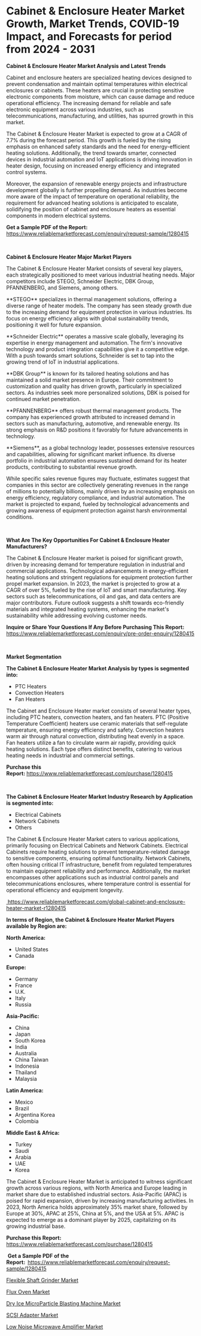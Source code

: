 <p><h1>Cabinet & Enclosure Heater Market Growth, Market Trends, COVID-19 Impact, and Forecasts for period from 2024 - 2031</h1></p><p><strong>Cabinet & Enclosure Heater Market Analysis and Latest Trends</strong></p>
<p><p>Cabinet and enclosure heaters are specialized heating devices designed to prevent condensation and maintain optimal temperatures within electrical enclosures or cabinets. These heaters are crucial in protecting sensitive electronic components from moisture, which can cause damage and reduce operational efficiency. The increasing demand for reliable and safe electronic equipment across various industries, such as telecommunications, manufacturing, and utilities, has spurred growth in this market.</p><p>The Cabinet & Enclosure Heater Market is expected to grow at a CAGR of 7.7% during the forecast period. This growth is fueled by the rising emphasis on enhanced safety standards and the need for energy-efficient heating solutions. Additionally, the trend towards smarter, connected devices in industrial automation and IoT applications is driving innovation in heater design, focusing on increased energy efficiency and integrated control systems. </p><p>Moreover, the expansion of renewable energy projects and infrastructure development globally is further propelling demand. As industries become more aware of the impact of temperature on operational reliability, the requirement for advanced heating solutions is anticipated to escalate, solidifying the position of cabinet and enclosure heaters as essential components in modern electrical systems.</p></p>
<p><strong>Get a Sample PDF of the Report:&nbsp;</strong> <a href="https://www.reliablemarketforecast.com/enquiry/request-sample/1280415?utm_campaign=1102&utm_medium=2&utm_source=Github&utm_content=ia&utm_term=30092024&utm_id=cabinet-enclosure-heater">https://www.reliablemarketforecast.com/enquiry/request-sample/1280415</a></p>
<p>&nbsp;</p>
<p><strong>Cabinet & Enclosure Heater Major Market Players</strong></p>
<p><p>The Cabinet & Enclosure Heater Market consists of several key players, each strategically positioned to meet various industrial heating needs. Major competitors include STEGO, Schneider Electric, DBK Group, PFANNENBERG, and Siemens, among others.</p><p>**STEGO** specializes in thermal management solutions, offering a diverse range of heater models. The company has seen steady growth due to the increasing demand for equipment protection in various industries. Its focus on energy efficiency aligns with global sustainability trends, positioning it well for future expansion.</p><p>**Schneider Electric** operates a massive scale globally, leveraging its expertise in energy management and automation. The firm's innovative technology and product integration capabilities give it a competitive edge. With a push towards smart solutions, Schneider is set to tap into the growing trend of IoT in industrial applications.</p><p>**DBK Group** is known for its tailored heating solutions and has maintained a solid market presence in Europe. Their commitment to customization and quality has driven growth, particularly in specialized sectors. As industries seek more personalized solutions, DBK is poised for continued market penetration.</p><p>**PFANNENBERG** offers robust thermal management products. The company has experienced growth attributed to increased demand in sectors such as manufacturing, automotive, and renewable energy. Its strong emphasis on R&D positions it favorably for future advancements in technology.</p><p>**Siemens**, as a global technology leader, possesses extensive resources and capabilities, allowing for significant market influence. Its diverse portfolio in industrial automation ensures sustained demand for its heater products, contributing to substantial revenue growth.</p><p>While specific sales revenue figures may fluctuate, estimates suggest that companies in this sector are collectively generating revenues in the range of millions to potentially billions, mainly driven by an increasing emphasis on energy efficiency, regulatory compliance, and industrial automation. The market is projected to expand, fueled by technological advancements and growing awareness of equipment protection against harsh environmental conditions.</p></p>
<p>&nbsp;</p>
<p><strong>What Are The Key Opportunities For Cabinet & Enclosure Heater Manufacturers?</strong></p>
<p><p>The Cabinet & Enclosure Heater market is poised for significant growth, driven by increasing demand for temperature regulation in industrial and commercial applications. Technological advancements in energy-efficient heating solutions and stringent regulations for equipment protection further propel market expansion. In 2023, the market is projected to grow at a CAGR of over 5%, fueled by the rise of IoT and smart manufacturing. Key sectors such as telecommunications, oil and gas, and data centers are major contributors. Future outlook suggests a shift towards eco-friendly materials and integrated heating systems, enhancing the market's sustainability while addressing evolving customer needs.</p></p>
<p><strong>Inquire or Share Your Questions If Any Before Purchasing This Report:</strong> <a href="https://www.reliablemarketforecast.com/enquiry/pre-order-enquiry/1280415?utm_campaign=1102&utm_medium=2&utm_source=Github&utm_content=ia&utm_term=30092024&utm_id=cabinet-enclosure-heater">https://www.reliablemarketforecast.com/enquiry/pre-order-enquiry/1280415</a></p>
<p>&nbsp;</p>
<p><strong>Market Segmentation</strong></p>
<p><strong>The Cabinet & Enclosure Heater Market Analysis by types is segmented into:</strong></p>
<p><ul><li>PTC Heaters</li><li>Convection Heaters</li><li>Fan Heaters</li></ul></p>
<p><p>The Cabinet and Enclosure Heater market consists of several heater types, including PTC heaters, convection heaters, and fan heaters. PTC (Positive Temperature Coefficient) heaters use ceramic materials that self-regulate temperature, ensuring energy efficiency and safety. Convection heaters warm air through natural convection, distributing heat evenly in a space. Fan heaters utilize a fan to circulate warm air rapidly, providing quick heating solutions. Each type offers distinct benefits, catering to various heating needs in industrial and commercial settings.</p></p>
<p><strong>Purchase this Report:&nbsp;</strong><a href="https://www.reliablemarketforecast.com/purchase/1280415?utm_campaign=1102&utm_medium=2&utm_source=Github&utm_content=ia&utm_term=30092024&utm_id=cabinet-enclosure-heater">https://www.reliablemarketforecast.com/purchase/1280415</a></p>
<p>&nbsp;</p>
<p><strong>The Cabinet & Enclosure Heater Market Industry Research by Application is segmented into:</strong></p>
<p><ul><li>Electrical Cabinets</li><li>Network Cabinets</li><li>Others</li></ul></p>
<p><p>The Cabinet & Enclosure Heater Market caters to various applications, primarily focusing on Electrical Cabinets and Network Cabinets. Electrical Cabinets require heating solutions to prevent temperature-related damage to sensitive components, ensuring optimal functionality. Network Cabinets, often housing critical IT infrastructure, benefit from regulated temperatures to maintain equipment reliability and performance. Additionally, the market encompasses other applications such as industrial control panels and telecommunications enclosures, where temperature control is essential for operational efficiency and equipment longevity.</p></p>
<p><a href="https://www.reliablemarketforecast.com/global-cabinet-and-enclosure-heater-market-r1280415?utm_campaign=1102&utm_medium=2&utm_source=Github&utm_content=ia&utm_term=30092024&utm_id=cabinet-enclosure-heater">&nbsp;https://www.reliablemarketforecast.com/global-cabinet-and-enclosure-heater-market-r1280415</a></p>
<p><strong>In terms of Region, the Cabinet & Enclosure Heater Market Players available by Region are:</strong></p>
<p>
    <p> <strong> North America: </strong>
        <ul>
            <li>United States</li>
            <li>Canada</li>
        </ul>
        </p> 
    <p> <strong> Europe: </strong>
        <ul>
            <li>Germany</li>
            <li>France</li>
            <li>U.K.</li>
            <li>Italy</li>
            <li>Russia</li>
        </ul>
        </p> 
    <p> <strong> Asia-Pacific: </strong>
        <ul>
            <li>China</li>
            <li>Japan</li>
            <li>South Korea</li>
            <li>India</li>
            <li>Australia</li>
            <li>China Taiwan</li>
            <li>Indonesia</li>
            <li>Thailand</li>
            <li>Malaysia</li>
        </ul>
        </p> 
    <p> <strong> Latin America: </strong>
        <ul>
            <li>Mexico</li>
            <li>Brazil</li>
            <li>Argentina Korea</li>
            <li>Colombia</li>
        </ul>
        </p> 
    <p> <strong> Middle East & Africa: </strong>
        <ul>
            <li>Turkey</li>
            <li>Saudi</li>
            <li>Arabia</li>
            <li>UAE</li>
            <li>Korea</li>
        </ul>
    </p>
    </p>
<p><p>The Cabinet & Enclosure Heater Market is anticipated to witness significant growth across various regions, with North America and Europe leading in market share due to established industrial sectors. Asia-Pacific (APAC) is poised for rapid expansion, driven by increasing manufacturing activities. In 2023, North America holds approximately 35% market share, followed by Europe at 30%, APAC at 25%, China at 5%, and the USA at 5%. APAC is expected to emerge as a dominant player by 2025, capitalizing on its growing industrial base.</p></p>
<p><strong>Purchase this Report: </strong><a href="https://www.reliablemarketforecast.com/purchase/1280415?utm_campaign=1102&utm_medium=2&utm_source=Github&utm_content=ia&utm_term=30092024&utm_id=cabinet-enclosure-heater">https://www.reliablemarketforecast.com/purchase/1280415</a></p>
<p>&nbsp;<strong>Get a Sample PDF of the Report:&nbsp;&nbsp;</strong><a href="https://www.reliablemarketforecast.com/enquiry/request-sample/1280415?utm_campaign=1102&utm_medium=2&utm_source=Github&utm_content=ia&utm_term=30092024&utm_id=cabinet-enclosure-heater">https://www.reliablemarketforecast.com/enquiry/request-sample/1280415</a></p>
<p><strong></strong></p>
<p><p><a href="https://www.linkedin.com/pulse/global-flexible-shaft-grinder-market-analysis-trends-forecasts-cyb7e?utm_campaign=1102&utm_medium=2&utm_source=Github&utm_content=ia&utm_term=30092024&utm_id=cabinet-enclosure-heater">Flexible Shaft Grinder Market</a></p><p><a href="https://www.linkedin.com/pulse/booming-flux-oven-market-sector-analysis-growth-projections-5mnre?utm_campaign=1102&utm_medium=2&utm_source=Github&utm_content=ia&utm_term=30092024&utm_id=cabinet-enclosure-heater">Flux Oven Market</a></p><p><a href="https://github.com/vimar16th/Market-Research-Report-List-6/blob/main/dry-ice-microparticle-blasting-machine-market.md?utm_campaign=1102&utm_medium=2&utm_source=Github&utm_content=ia&utm_term=30092024&utm_id=cabinet-enclosure-heater">Dry Ice MicroParticle Blasting Machine Market</a></p><p><a href="https://issuu.com/reportprime-2/docs/scsi-adapter-market-size-2030.pptx_1729712d5c93d2?utm_campaign=1102&utm_medium=2&utm_source=Github&utm_content=ia&utm_term=30092024&utm_id=cabinet-enclosure-heater">SCSI Adapter Market</a></p><p><a href="https://issuu.com/reportprime-2/docs/low-noise-microwave-amplifier-marke_fd0a600d93b5f0?utm_campaign=1102&utm_medium=2&utm_source=Github&utm_content=ia&utm_term=30092024&utm_id=cabinet-enclosure-heater">Low Noise Microwave Amplifier Market</a></p></p>